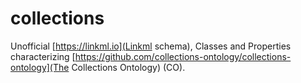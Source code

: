 # collections

Unofficial [https://linkml.io](Linkml schema), Classes and Properties characterizing [https://github.com/collections-ontology/collections-ontology](The Collections Ontology) (CO).


